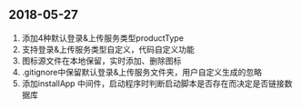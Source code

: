 ## 2018-05-27

1. 添加4种默认登录&上传服务类型productType
2. 支持登录&上传服务类型自定义，代码自定义功能
3. 图标源文件在本地保留，实时添加、删除图标
4. .gitignore中保留默认登录&上传服务文件夹，用户自定义生成的忽略
5. 添加installApp 中间件，启动程序时判断启动脚本是否存在而决定是否链接数据库